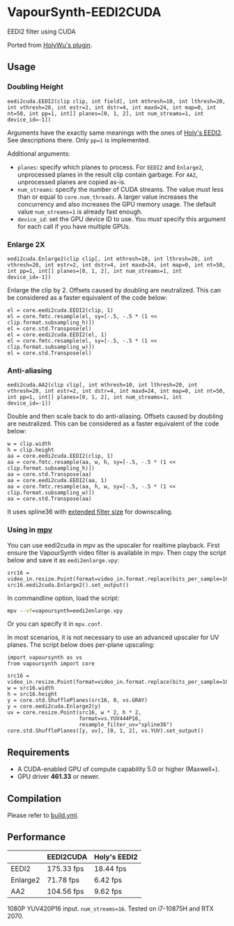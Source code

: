 # VapourSynth-EEDI2CUDA

EEDI2 filter using CUDA

Ported from [HolyWu's plugin](https://github.com/HomeOfVapourSynthEvolution/VapourSynth-EEDI2).

## Usage

### Doubling Height
`eedi2cuda.EEDI2(clip clip, int field[, int mthresh=10, int lthresh=20, int vthresh=20, int estr=2, int dstr=4, int maxd=24, int map=0, int nt=50, int pp=1, int[] planes=[0, 1, 2], int num_streams=1, int device_id=-1])`

Arguments have the exactly same meanings with the ones of [Holy's EEDI2](https://github.com/HomeOfVapourSynthEvolution/VapourSynth-EEDI2). See descriptions there.
Only `pp=1` is implemented.

Additional arguments:
- `planes`: specify which planes to process. For `EEDI2` and `Enlarge2`, unprocessed planes in the result clip contain garbage. For `AA2`, unprocessed planes are copied as-is. 
- `num_streams`: specify the number of CUDA streams. The value must less than or equal to `core.num_threads`. A larger value increases the concurrency and also increases the GPU memory usage. The default value `num_streams=1` is already fast enough.
- `device_id`: set the GPU device ID to use. You *must* specify this argument for each call if you have multiple GPUs.

### Enlarge 2X
`eedi2cuda.Enlarge2(clip clip[, int mthresh=10, int lthresh=20, int vthresh=20, int estr=2, int dstr=4, int maxd=24, int map=0, int nt=50, int pp=1, int[] planes=[0, 1, 2], int num_streams=1, int device_id=-1])`

Enlarge the clip by 2. Offsets caused by doubling are neutralized. This can be considered as a faster equivalent of the code below:
```python3
el = core.eedi2cuda.EEDI2(clip, 1)
el = core.fmtc.resample(el, sy=[-.5, -.5 * (1 << clip.format.subsampling_h)])
el = core.std.Transpose(el)
el = core.eedi2cuda.EEDI2(el, 1)
el = core.fmtc.resample(el, sy=[-.5, -.5 * (1 << clip.format.subsampling_w)])
el = core.std.Transpose(el)
```

### Anti-aliasing
`eedi2cuda.AA2(clip clip[, int mthresh=10, int lthresh=20, int vthresh=20, int estr=2, int dstr=4, int maxd=24, int map=0, int nt=50, int pp=1, int[] planes=[0, 1, 2], int num_streams=1, int device_id=-1])`

Double and then scale back to do anti-aliasing. Offsets caused by doubling are neutralized. This can be considered as a faster equivalent of the code below:
```python3
w = clip.width
h = clip.height
aa = core.eedi2cuda.EEDI2(clip, 1)
aa = core.fmtc.resample(aa, w, h, sy=[-.5, -.5 * (1 << clip.format.subsampling_h)])
aa = core.std.Transpose(aa)
aa = core.eedi2cuda.EEDI2(aa, 1)
aa = core.fmtc.resample(aa, h, w, sy=[-.5, -.5 * (1 << clip.format.subsampling_w)])
aa = core.std.Transpose(aa)
```

It uses spline36 with [extended filter size](https://mpv.io/manual/stable/#options-correct-downscaling) for downscaling.

### Using in [mpv](https://mpv.io/)
You can use eedi2cuda in mpv as the upscaler for realtime playback.
First ensure the VapourSynth video filter is available in mpv.
Then copy the script below and save it as `eedi2enlarge.vpy`:
```python3
src16 = video_in.resize.Point(format=video_in.format.replace(bits_per_sample=16))
src16.eedi2cuda.Enlarge2().set_output()
```

In commandline option, load the script:
```cmd
mpv --vf=vapoursynth=eedi2enlarge.vpy
```

Or you can specify it in `mpv.conf`.

In most scenarios, it is not necessary to use an advanced upscaler for UV planes.
The script below does per-plane upscaling:
```python3
import vapoursynth as vs
from vapoursynth import core

src16 = video_in.resize.Point(format=video_in.format.replace(bits_per_sample=16))
w = src16.width
h = src16.height
y = core.std.ShufflePlanes(src16, 0, vs.GRAY)
y = core.eedi2cuda.Enlarge2(y)
uv = core.resize.Point(src16, w * 2, h * 2,
                       format=vs.YUV444P16,
                       resample_filter_uv="spline36")
core.std.ShufflePlanes([y, uv], [0, 1, 2], vs.YUV).set_output()
```

## Requirements
- A CUDA-enabled GPU of compute capability 5.0 or higher (Maxwell+).
- GPU driver **461.33** or newer.

## Compilation
Please refer to [build.yml](https://github.com/AmusementClub/VapourSynth-EEDI2CUDA/blob/main/.github/workflows/build.yml).

## Performance

|        |EEDI2CUDA   |Holy's EEDI2|
|--------|------------|------------|
|EEDI2   |175.33 fps  |18.44 fps   |
|Enlarge2|71.78 fps   |6.42 fps    |
|AA2     |104.56 fps  |9.62 fps    |

1080P YUV420P16 input. `num_streams=16`.
Tested on i7-10875H and RTX 2070.
